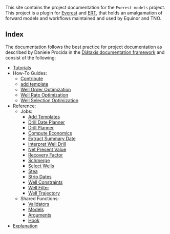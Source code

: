 This site contains the project documentation for the `Everest-models` project. 
This project is a plugin for [Everest](https://github.com/equinor/everest) and [ERT](https://github.com/equinor/ert), that holds an amalgamation of 
forward models and workflows maintained and used by Equinor and TNO.

## Index

The documentation follows the best practice for project documentation
as described by Daniele Procida in the
[Diátaxis documentation framework](https://diataxis.fr/) and consist
of the following:

- [Tutorials](tutorials.md)
- How-To Guides:
    - [Contribute](contribute/contribute.md)
    - [add template](https://fmu-docs.equinor.com/docs/everest/tutorial/everest_templating.html#pipelining-forward-models)
    - [Well Order Optimization](https://fmu-docs.equinor.com/docs/everest/tutorial/well_order_optimisation.html#forward-models)
    - [Well Rate Optimization](https://fmu-docs.equinor.com/docs/everest/tutorial/well_rate_optimisation.html#forward-models)
    - [Well Selection Optimization](https://fmu-docs.equinor.com/docs/everest/tutorial/well_selection.html#forward-models)
- Reference:
    - Jobs:
        - [Add Templates](reference/add_templates/reference.md)
        - [Drill Date Planner](reference/drill_date_planner/reference.md)
        - [Drill Planner](reference/drill_planner/reference.md)
        - [Compute Economics](reference/compute_economics/reference.md)
        - [Extract Summary Date](reference/extract_summary_data/reference.md)
        - [Interpret Well Drill](reference/interpret_well_drill/reference.md)
        - [Net Present Value](reference/npv/reference.md)
        - [Recovery Factor](reference/rf/reference.md)
        - [Schmerge](reference/schmerge/reference.md)
        - [Select Wells](reference/select_wells/reference.md)
        - [Stea](reference/stea/reference.md)
        - [Strip Dates](reference/strip_dates/reference.md)
        - [Well Constraints](reference/well_constraints/reference.md)
        - [Well Filter](reference/well_filter/reference.md)
        - [Well Trajectory](reference/well_trajectory/reference.md)
    - Shared Functions:
        - [Validators](reference/shared/validators.md)
        - [Models](reference/shared/models.md)
        - [Arguments](reference/shared/arguments.md)
        - [Hook](reference/hook.md)
- [Explanation](explanation.md)
